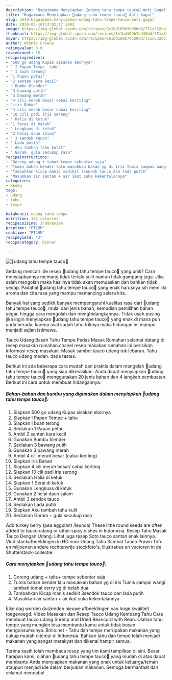 ```yaml
---
description: "Bagaimana Menyiapkan 🦐udang tahu tempe tauco🦐 Anti Gagal"
title: "Bagaimana Menyiapkan 🦐udang tahu tempe tauco🦐 Anti Gagal"
slug: 3649-bagaimana-menyiapkan-udang-tahu-tempe-tauco-anti-gagal
date: 2020-05-16T13:02:17.289Z
image: https://img-global.cpcdn.com/recipes/8e1bd169b7dd30dd/751x532cq70/🦐udang-tahu-tempe-tauco🦐-foto-resep-utama.jpg
thumbnail: https://img-global.cpcdn.com/recipes/8e1bd169b7dd30dd/751x532cq70/🦐udang-tahu-tempe-tauco🦐-foto-resep-utama.jpg
cover: https://img-global.cpcdn.com/recipes/8e1bd169b7dd30dd/751x532cq70/🦐udang-tahu-tempe-tauco🦐-foto-resep-utama.jpg
author: Winnie Greene
ratingvalue: 3.6
reviewcount: 15
recipeingredient:
- "500 go udang Kupas sisakan ekornya"
- " I Papan Tempe  tahu"
- " I buah terong"
- "1 Papan petai"
- "2 santan kara kecil"
- " Bumbu blender"
- "3 bawang putih"
- "3 bawang merah"
- "4 cili merah besar cabai keriting"
- "iris Bahan"
- "4 cili merah besar cabai keriting"
- "10 cili padi iris serong"
- " Halia di ketuk"
- "1 Serai di ketuk"
- " Lengkuas di ketuk"
- "2 helai daun salam"
- " 3 sendok tauco"
- " Lada putih"
- " Aku tambah tahu kulit"
- " Garam  gula secukup rasa"
recipeinstructions:
- "Goreng udang + tahu+ tempe sebentar saja"
- "Tumis bahan bender lalu masukkan bahan yg di iris Tumis sampai wangi tambah tomat cerry yg di belah dua"
- "Tambahkan Kicap manis sedikit 3sendok tauco dan lada putih"
- "Masukkan air santan + air ikut suka kekentalannya"
categories:
- Resep
tags:
- udang
- tahu
- tempe

katakunci: udang tahu tempe 
nutrition: 134 calories
recipecuisine: Indonesian
preptime: "PT29M"
cooktime: "PT49M"
recipeyield: "2"
recipecategory: Dinner

---
```



![🦐udang tahu tempe tauco🦐](https://img-global.cpcdn.com/recipes/8e1bd169b7dd30dd/751x532cq70/🦐udang-tahu-tempe-tauco🦐-foto-resep-utama.jpg)

Sedang mencari ide resep 🦐udang tahu tempe tauco🦐 yang unik? Cara menyiapkannya memang tidak terlalu sulit namun tidak gampang juga. Jika salah mengolah maka hasilnya tidak akan memuaskan dan bahkan tidak sedap. Padahal 🦐udang tahu tempe tauco🦐 yang enak harusnya sih memiliki aroma dan cita rasa yang mampu memancing selera kita.

Banyak hal yang sedikit banyak mempengaruhi kualitas rasa dari 🦐udang tahu tempe tauco🦐, mulai dari jenis bahan, kemudian pemilihan bahan segar, hingga cara mengolah dan menghidangkannya. Tidak usah pusing jika ingin menyiapkan 🦐udang tahu tempe tauco🦐 yang enak di mana pun anda berada, karena asal sudah tahu triknya maka hidangan ini mampu menjadi sajian istimewa.

Tauco Udang Basah Tahu Tempe Pedas Masak Rumahan selamat datang di resep masakan rumahan.chanel resep masakan rumahan ini berisikan informasi resep masakan. Masak sambel tauco udang tuk lebaran. Tahu tauco udang medan. dada tastes.


Berikut ini ada beberapa cara mudah dan praktis dalam mengolah 🦐udang tahu tempe tauco🦐 yang siap dikreasikan. Anda dapat menyiapkan 🦐udang tahu tempe tauco🦐 menggunakan 20 jenis bahan dan 4 langkah pembuatan. Berikut ini cara untuk membuat hidangannya.

<!--inarticleads1-->

##### Bahan-bahan dan bumbu yang digunakan dalam menyiapkan 🦐udang tahu tempe tauco🦐:

1. Siapkan 500 go udang Kupas sisakan ekornya
1. Siapkan  I Papan Tempe + tahu
1. Siapkan  I buah terong
1. Sediakan 1 Papan petai
1. Ambil 2 santan kara kecil
1. Gunakan  Bumbu blender
1. Sediakan 3 bawang putih
1. Gunakan 3 bawang merah
1. Ambil 4 cili merah besar (cabai keriting)
1. Siapkan iris Bahan
1. Siapkan 4 cili merah besar/ cabai keriting
1. Siapkan 10 cili padi iris serong
1. Sediakan  Halia di ketuk
1. Siapkan 1 Serai di ketuk
1. Gunakan  Lengkuas di ketuk
1. Gunakan 2 helai daun salam
1. Ambil  3 sendok tauco
1. Sediakan  Lada putih
1. Siapkan  Aku tambah tahu kulit
1. Sediakan  Garam + gula secukup rasa


Add turkey berry (pea eggplant /leunca) These little round seeds are often added to tauco udang or other spicy dishes in Indonesia. Resep Tahu Masak Tauco Dengan Udang. Lihat juga resep Soto tauco santan enak lainnya. Vind stockafbeeldingen in HD voor Udang Tahu Sambal Tauco Prawn Tofu en miljoenen andere rechtenvrije stockfoto&#39;s, illustraties en vectoren in de Shutterstock-collectie. 

<!--inarticleads2-->

##### Cara menyiapkan 🦐udang tahu tempe tauco🦐:

1. Goreng udang + tahu+ tempe sebentar saja
1. Tumis bahan bender lalu masukkan bahan yg di iris Tumis sampai wangi tambah tomat cerry yg di belah dua
1. Tambahkan Kicap manis sedikit 3sendok tauco dan lada putih
1. Masukkan air santan + air ikut suka kekentalannya


Elke dag worden duizenden nieuwe afbeeldingen van hoge kwaliteit toegevoegd. Video Masakan dan Resep Tauco Udang Kembang Tahu Cara membuat tauco udang Shrimp and Dried Beancurd with Bean. Olahan tahu tempe yang mungkin bisa membantu kamu untuk tidak bosan mengonsumsinya. Brilio.net - Tahu dan tempe merupakan makanan yang cukup mudah ditemui di Indonesia. Bahkan tahu dan tempe telah menjadi makanan yang sangat merakyat dan dikenal hampir semua. 

Terima kasih telah membaca resep yang tim kami tampilkan di sini. Besar harapan kami, olahan 🦐udang tahu tempe tauco🦐 yang mudah di atas dapat membantu Anda menyiapkan makanan yang enak untuk keluarga/teman ataupun menjadi ide dalam berjualan makanan. Semoga bermanfaat dan selamat mencoba!
